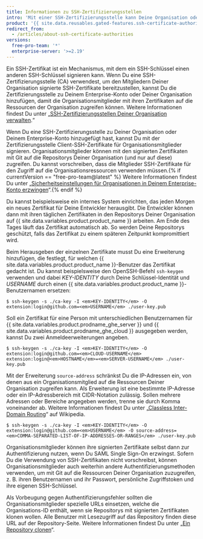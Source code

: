 ```yaml
---
title: Informationen zu SSH-Zertifizierungsstellen
intro: 'Mit einer SSH-Zertifizierungsstelle kann Deine Organisation oder Dein Enterprise-Konto SSH-Zertifikate bereitstellen, mit denen Mitglieder mit Git auf Deine Ressourcen zugreifen können.'
product: '{{ site.data.reusables.gated-features.ssh-certificate-authorities }}'
redirect_from:
  - /articles/about-ssh-certificate-authorities
versions:
  free-pro-team: '*'
  enterprise-server: '>=2.19'
---
```


Ein SSH-Zertifikat ist ein Mechanismus, mit dem ein SSH-Schlüssel einen anderen SSH-Schlüssel signieren kann. Wenn Du eine SSH-Zertifizierungsstelle (CA) verwendest, um den Mitgliedern Deiner Organisation signierte SSH-Zertifikate bereitzustellen, kannst Du die Zertifizierungsstelle zu Deinem Enterprise-Konto oder Deiner Organisation hinzufügen, damit die Organisationsmitglieder mit ihren Zertifikaten auf die Ressourcen der Organisation zugreifen können. Weitere Informationen findest Du unter „[SSH-Zertifizierungsstellen Deiner Organisation verwalten](/articles/managing-your-organizations-ssh-certificate-authorities).“

Wenn Du eine SSH-Zertifizierungsstelle zu Deiner Organisation oder Deinem Enterprise-Konto hinzugefügt hast, kannst Du mit der Zertifizierungsstelle Client-SSH-Zertifikate für Organisationsmitglieder signieren. Organisationsmitglieder können mit den signierten Zertifikaten mit Git auf die Repositorys Deiner Organisation (und nur auf diese) zugreifen. Du kannst vorschreiben, dass die Mitglieder SSH-Zertifikate für den Zugriff auf die Organisationsressourcen verwenden müssen.{% if currentVersion == "free-pro-team@latest" %} Weitere Informationen findest Du unter „[Sicherheitseinstellungen für Organisationen in Deinem Enterprise-Konto erzwingen](/articles/enforcing-security-settings-in-your-enterprise-account#managing-your-enterprise-accounts-ssh-certificate-authorities)“.{% endif %}

Du kannst beispielsweise ein internes System einrichten, das jeden Morgen ein neues Zertifikat für Deine Entwickler herausgibt. Die Entwickler können dann mit ihren täglichen Zertifikaten in den Repositorys Deiner Organisation auf {{ site.data.variables.product.product_name }} arbeiten. Am Ende des Tages läuft das Zertifikat automatisch ab. So werden Deine Repositorys geschützt, falls das Zertifikat zu einem späteren Zeitpunkt kompromittiert wird.

Beim Herausgeben der einzelnen Zertifikate musst Du eine Erweiterung hinzufügen, die festlegt, für welchen {{ site.data.variables.product.product_name }}-Benutzer das Zertifikat gedacht ist. Du kannst beispielsweise den OpenSSH-Befehl `ssh-keygen` verwenden und dabei _KEY-IDENTITY_ durch Deine Schlüssel-Identität und _USERNAME_ durch einen {{ site.data.variables.product.product_name }}-Benutzernamen ersetzen:

```shell
$ ssh-keygen -s ./ca-key -I <em>KEY-IDENTITY</em> -O extension:login@github.com=<em>USERNAME</em> ./user-key.pub
```

Soll ein Zertifikat für eine Person mit unterschiedlichen Benutzernamen für {{ site.data.variables.product.prodname_ghe_server }} und {{ site.data.variables.product.prodname_ghe_cloud }} ausgegeben werden, kannst Du zwei Anmeldeerweiterungen angeben.

```shell
$ ssh-keygen -s ./ca-key -I <em>KEY-IDENTITY</em> -O extension:login@github.com=<em>CLOUD-USERNAME</em> extension:login@<em>HOSTNAME</em>=<em>SERVER-USERNAME</em> ./user-key.pub
```

Mit der Erweiterung `source-address` schränkst Du die IP-Adressen ein, von denen aus ein Organisationsmitglied auf die Ressourcen Deiner Organisation zugreifen kann. Als Erweiterung ist eine bestimmte IP-Adresse oder ein IP-Adressbereich mit CIDR-Notation zulässig. Sollen mehrere Adressen oder Bereiche angegeben werden, trenne sie durch Komma voneinander ab. Weitere Informationen findest Du unter „[Classless Inter-Domain Routing](https://de.wikipedia.org/wiki/Classless_Inter-Domain_Routing)“ auf Wikipedia.

```shell
$ ssh-keygen -s ./ca-key -I <em>KEY-IDENTITY</em> -O extension:login@github.com=<em>USERNAME</em> -O source-address=<em>COMMA-SEPARATED-LIST-OF-IP-ADDRESSES-OR-RANGES</em> ./user-key.pub
```

Organisationsmitglieder können ihre signierten Zertifikate selbst dann zur Authentifizierung nutzen, wenn Du SAML Single Sign-On erzwingst. Sofern Du die Verwendung von SSH-Zertifikaten nicht vorschreibst, können Organisationsmitglieder auch weiterhin andere Authentifizierungsmethoden verwenden, um mit Git auf die Ressourcen Deiner Organisation zuzugreifen, z. B. ihren Benutzernamen und ihr Passwort, persönliche Zugriffstoken und ihre eigenen SSH-Schlüssel.

Als Vorbeugung gegen Authentifizierungsfehler sollten die Organisationsmitglieder spezielle URLs einsetzen, welche die Organisations-ID enthält, wenn sie Repositorys mit signierten Zertifikaten klonen wollen. Alle Benutzer mit Lesezugriff auf das Repository finden diese URL auf der Repository-Seite. Weitere Informationen findest Du unter „[Ein Repository clonen](/articles/cloning-a-repository)“.
